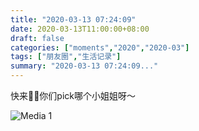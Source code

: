 ```yaml
---
title: "2020-03-13 07:24:09"
date: 2020-03-13T11:00:00+08:00
draft: false
categories: ["moments","2020","2020-03"]
tags: ["朋友圈","生活记录"]
summary: "2020-03-13 07:24:09..."
---
```


快来🍑🍑你们pick哪个小姐姐呀～

![Media 1](/Moments/photos/2020-03-13/202003130724090.jpg)

